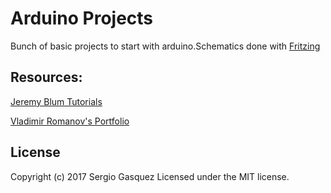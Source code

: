 # Arduino Projects


Bunch of basic projects to start with arduino.Schematics done with [Fritzing](http://fritzing.org/home/)

## Resources:

[Jeremy Blum Tutorials](https://github.com/sciguy14)

[ Vladimir Romanov's Portfolio](https://github.com/sciguy14)

## License 
Copyright (c) 2017 Sergio Gasquez Licensed under the MIT license.

